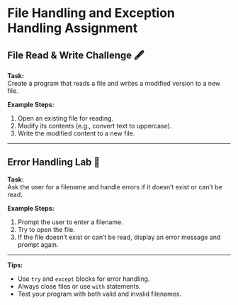 # File Handling and Exception Handling Assignment

## File Read & Write Challenge 🖋️

**Task:**  
Create a program that reads a file and writes a modified version to a new file.

**Example Steps:**
1. Open an existing file for reading.
2. Modify its contents (e.g., convert text to uppercase).
3. Write the modified content to a new file.

---

## Error Handling Lab 🧪

**Task:**  
Ask the user for a filename and handle errors if it doesn’t exist or can’t be read.

**Example Steps:**
1. Prompt the user to enter a filename.
2. Try to open the file.
3. If the file doesn’t exist or can’t be read, display an error message and prompt again.

---

**Tips:**
- Use `try` and `except` blocks for error handling.
- Always close files or use `with` statements.
- Test your program with both valid and invalid filenames.
